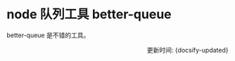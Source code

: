 # node 队列工具 better-queue

better-queue 是不错的工具。


<div style="float: right">更新时间: {docsify-updated}</div>
